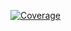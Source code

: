 [![Coverage](https://sonarcloud.io/api/project_badges/measure?project=aanjkyks_webshop&metric=coverage)](https://sonarcloud.io/dashboard?id=aanjkyks_webshop)
